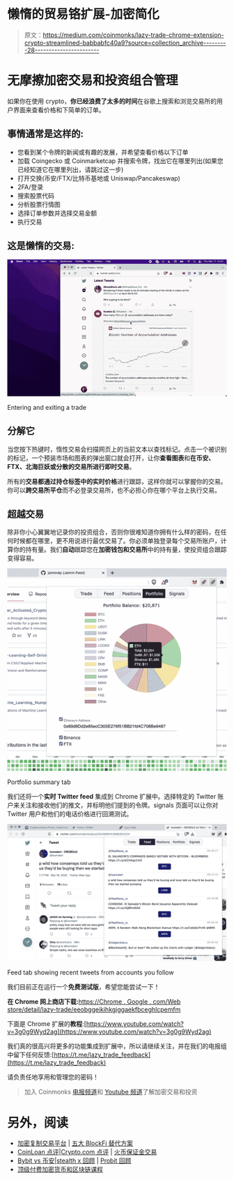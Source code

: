 # 懒惰的贸易铬扩展-加密简化

> 原文：<https://medium.com/coinmonks/lazy-trade-chrome-extension-crypto-streamlined-babbabfc40a9?source=collection_archive---------28----------------------->

# 无摩擦加密交易和投资组合管理

如果你在使用 crypto，**你已经浪费了太多的时间**在谷歌上搜索和浏览交易所的用户界面来查看价格和下简单的订单。

## 事情通常是这样的:

*   您看到某个令牌的新闻或有趣的发展，并希望查看价格以下订单
*   加载 Coingecko 或 Coinmarketcap 并搜索令牌，找出它在哪里列出(如果您已经知道它在哪里列出，请跳过这一步)
*   打开交换(币安/FTX/比特币基地或 Uniswap/Pancakeswap)
*   2FA/登录
*   搜索股票代码
*   分析股票行情图
*   选择订单参数并选择交易金额
*   执行交易

## 这是懒惰的交易:

![](img/65974271df65d0e2c011057e42fbffb1.png)

Entering and exiting a trade

## 分解它

当您按下热键时，惰性交易会扫描网页上的当前文本以查找标记。点击一个被识别的标记，一个预装市场和图表的弹出窗口就会打开，让你**查看图表**和**在币安、FTX、北海巨妖或分散的交易所进行即时交易**。

所有的**交易都通过持仓标签中的实时价格**进行跟踪，这样你就可以掌握你的交易。你可以**跨交易所平仓**而不必登录交易所，也不必担心你在哪个平台上执行交易。

## 超越交易

除非你小心翼翼地记录你的投资组合，否则你很难知道你拥有什么样的密码，在任何时候都在哪里，更不用说进行最优交易了。你必须单独登录每个交易所账户，计算你的持有量。我们**自动**跟踪您在**加密钱包和交易所**中的持有量，使投资组合跟踪变得容易。

![](img/2252d3c9d10017644ccc63355768bf3a.png)

Portfolio summary tab

我们还将一个**实时 Twitter feed** 集成到 Chrome 扩展中。选择特定的 Twitter 账户来关注和接收他们的推文，并标明他们提到的令牌。signals 页面可以让你对 Twitter 用户和他们的电话价格进行回溯测试。

![](img/e6582a7895da25610482de93ec952319.png)

Feed tab showing recent tweets from accounts you follow

我们目前正在运行一个**免费测试版**，希望您能尝试一下！

**在 Chrome 网上商店下载:**[https://Chrome . Google . com/Web store/detail/lazy-trade/eeobggeikihkgiggaekfbceghlcpemfm](https://chrome.google.com/webstore/detail/lazy-trade/eeobggeikihkgiggaekfbceghlcpemfm)

下面是 Chrome 扩展的**教程**:[https://www.youtube.com/watch?v=3g0g9Wyd2ag](https://www.youtube.com/watch?v=3g0g9Wyd2ag)

我们真的很高兴将更多的功能集成到扩展中，所以请继续关注，并在我们的电报组中留下任何反馈:[https://t.me/lazy_trade_feedback](https://t.me/lazy_trade_feedback)

请负责任地享用和管理您的密码！

> 加入 Coinmonks [电报频道](https://t.me/coincodecap)和 [Youtube 频道](https://www.youtube.com/c/coinmonks/videos)了解加密交易和投资

# 另外，阅读

*   [加密复制交易平台](/coinmonks/top-10-crypto-copy-trading-platforms-for-beginners-d0c37c7d698c) | [五大 BlockFi 替代方案](https://coincodecap.com/blockfi-alternatives)
*   [CoinLoan 点评](https://coincodecap.com/coinloan-review)|[Crypto.com 点评](/coinmonks/crypto-com-review-f143dca1f74c) | [火币保证金交易](/coinmonks/huobi-margin-trading-b3b06cdc1519)
*   [Bybit vs 币安](https://coincodecap.com/bybit-binance-moonxbt)|[stealth x 回顾](/coinmonks/stealthex-review-396c67309988) | [Probit 回顾](https://coincodecap.com/probit-review)
*   [顶级付费加密货币和区块链课程](https://coincodecap.com/blockchain-courses)